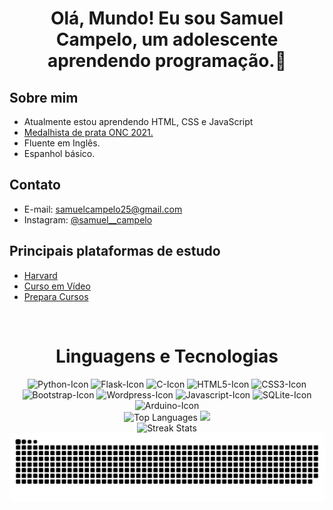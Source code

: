 <h1 align="center">Olá, Mundo! Eu sou Samuel Campelo, um adolescente aprendendo programação.👋</h1>

<h2>Sobre mim</h2>
<ul>
  <li>Atualmente estou aprendendo HTML, CSS e JavaScript</li>
  <li><a href="https://certificados.onciencias.org/item/1ZX7TRN6">Medalhista de prata ONC 2021.</a></li>
  <li>Fluente em Inglês.</li>
  <li>Espanhol básico.</li>
</ul>

<h2>Contato</h2>

<ul>
  <li>E-mail: <a href="mailto:samuelcampelo25@gmail.com">samuelcampelo25@gmail.com</a></li>
  <li>Instagram: <a href="https://www.instagram.com/samuel__campelo/">@samuel__campelo</a></li>
</ul>

<h2>Principais plataformas de estudo</h2>

<ul>
  <li><a href="https://profile.edx.org/u/samuelcampelo25">Harvard</a></li>
  <li><a href="https://www.cursoemvideo.com">Curso em Vídeo</a></li>
  <li><a href="https://www.prepara.com.br/cursos/presenciais/tecnologia/curso-web-design-presencial">Prepara Cursos</a></li>
</ul>

<br>

<h1 align="center">Linguagens e Tecnologias</h1>

<div align="center" style="display: inline-block;">
    <img width="80px" src="https://cdn.jsdelivr.net/gh/devicons/devicon/icons/python/python-original.svg" alt="Python-Icon">
    <img width="80px" src="https://cdn.jsdelivr.net/gh/devicons/devicon/icons/flask/flask-original.svg" alt="Flask-Icon">
    <img width="80px" src="https://cdn.jsdelivr.net/gh/devicons/devicon/icons/c/c-original.svg" alt="C-Icon">
    <img width="80px" src="https://cdn.jsdelivr.net/gh/devicons/devicon/icons/html5/html5-original.svg" alt="HTML5-Icon">
    <img width="80px" src="https://cdn.jsdelivr.net/gh/devicons/devicon/icons/css3/css3-original.svg" alt="CSS3-Icon">
    <img width="80px" src="https://cdn.jsdelivr.net/gh/devicons/devicon/icons/bootstrap/bootstrap-original.svg" alt="Bootstrap-Icon">
    <img width="80px" src="https://cdn.jsdelivr.net/gh/devicons/devicon@latest/icons/wordpress/wordpress-plain.svg" alt="Wordpress-Icon">
    <img width="80px" src="https://cdn.jsdelivr.net/gh/devicons/devicon/icons/javascript/javascript-original.svg" alt="Javascript-Icon">
    <img width="80px" src="https://cdn.jsdelivr.net/gh/devicons/devicon/icons/sqlite/sqlite-original.svg" alt="SQLite-Icon">
    <img width="80px" src="https://cdn.jsdelivr.net/gh/devicons/devicon@latest/icons/arduino/arduino-original.svg" alt="Arduino-Icon">
</div>

<br>

<div align="center">
  <img height="180em" src="https://github-readme-stats.vercel.app/api/top-langs/?username=OrekiHoutarouu&count_private=true&layout=compact&theme=radical&locale=pt-br" alt="Top Languages"/>
  <img height="180em" src="https://github-readme-stats.vercel.app/api/?username=OrekiHoutarouu&count_private=true&show_icons=true&theme=radical&locale=pt-br"/>
  <br>
  <img height="180em" src="https://github-readme-streak-stats.herokuapp.com/?user=OrekiHoutarouu&theme=radical&locale=pt-br" alt="Streak Stats"/>
  <picture>
    <source media="(prefers-color-scheme: dark)" srcset="https://github.com/OrekiHoutarouu/OrekiHoutarouu/blob/output/github-contribution-grid-snake-dark.svg">
    <img src="https://github.com/OrekiHoutarouu/OrekiHoutarouu/blob/output/github-contribution-grid-snake-dark.svg" alt="GitHub Contribution Grid Snake Animation">
  </picture>
</div>
